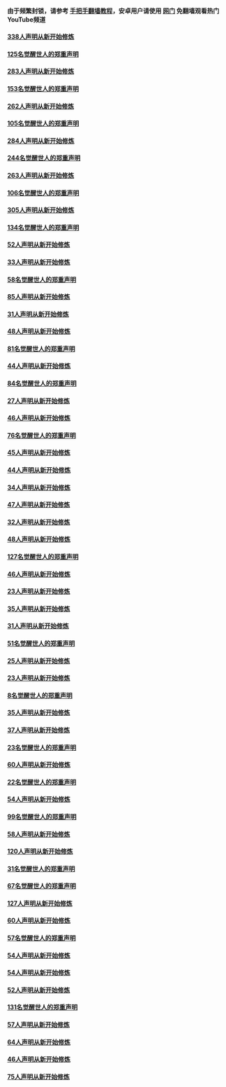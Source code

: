 #### 由于频繁封锁，请参考 [手把手翻墙教程](https://github.com/gfw-breaker/guides/wiki/)，安卓用户请使用 [网门](https://github.com/gfw-breaker/nogfw/blob/master/dl.md?t=04260600) 免翻墙观看热门YouTube频道 

#### [338人声明从新开始修炼](../pages/91/423540.md?t=04260600) 

#### [125名觉醒世人的郑重声明](../pages/91/423539.md?t=04260600) 

#### [283人声明从新开始修炼](../pages/91/423296.md?t=04260600) 

#### [153名觉醒世人的郑重声明](../pages/91/423295.md?t=04260600) 

#### [262人声明从新开始修炼](../pages/91/423004.md?t=04260600) 

#### [105名觉醒世人的郑重声明](../pages/91/423003.md?t=04260600) 

#### [284人声明从新开始修炼](../pages/91/422707.md?t=04260600) 

#### [244名觉醒世人的郑重声明](../pages/91/422706.md?t=04260600) 

#### [263人声明从新开始修炼](../pages/91/422553.md?t=04260600) 

#### [106名觉醒世人的郑重声明](../pages/91/422552.md?t=04260600) 

#### [305人声明从新开始修炼](../pages/91/422153.md?t=04260600) 

#### [134名觉醒世人的郑重声明](../pages/91/422152.md?t=04260600) 

#### [52人声明从新开始修炼](../pages/91/421846.md?t=04260600) 

#### [33人声明从新开始修炼](../pages/91/421804.md?t=04260600) 

#### [58名觉醒世人的郑重声明](../pages/91/421845.md?t=04260600) 

#### [85人声明从新开始修炼](../pages/91/421769.md?t=04260600) 

#### [31人声明从新开始修炼](../pages/91/421763.md?t=04260600) 

#### [48人声明从新开始修炼](../pages/91/421605.md?t=04260600) 

#### [81名觉醒世人的郑重声明](../pages/91/421656.md?t=04260600) 

#### [44人声明从新开始修炼](../pages/91/421544.md?t=04260600) 

#### [84名觉醒世人的郑重声明](../pages/91/421543.md?t=04260600) 

#### [27人声明从新开始修炼](../pages/91/421465.md?t=04260600) 

#### [46人声明从新开始修炼](../pages/91/421454.md?t=04260600) 

#### [76名觉醒世人的郑重声明](../pages/91/421453.md?t=04260600) 

#### [45人声明从新开始修炼](../pages/91/421452.md?t=04260600) 

#### [44人声明从新开始修炼](../pages/91/421422.md?t=04260600) 

#### [34人声明从新开始修炼](../pages/91/421322.md?t=04260600) 

#### [47人声明从新开始修炼](../pages/91/421264.md?t=04260600) 

#### [32人声明从新开始修炼](../pages/91/421225.md?t=04260600) 

#### [48人声明从新开始修炼](../pages/91/421202.md?t=04260600) 

#### [127名觉醒世人的郑重声明](../pages/91/421224.md?t=04260600) 

#### [46人声明从新开始修炼](../pages/91/421203.md?t=04260600) 

#### [23人声明从新开始修炼](../pages/91/421138.md?t=04260600) 

#### [35人声明从新开始修炼](../pages/91/421122.md?t=04260600) 

#### [31人声明从新开始修炼](../pages/91/421081.md?t=04260600) 

#### [51名觉醒世人的郑重声明](../pages/91/421080.md?t=04260600) 

#### [25人声明从新开始修炼](../pages/91/421020.md?t=04260600) 

#### [23人声明从新开始修炼](../pages/91/420884.md?t=04260600) 

#### [8名觉醒世人的郑重声明](../pages/91/420883.md?t=04260600) 

#### [35人声明从新开始修炼](../pages/91/420809.md?t=04260600) 

#### [37人声明从新开始修炼](../pages/91/420766.md?t=04260600) 

#### [23名觉醒世人的郑重声明](../pages/91/420765.md?t=04260600) 

#### [60人声明从新开始修炼](../pages/91/420727.md?t=04260600) 

#### [22名觉醒世人的郑重声明](../pages/91/420726.md?t=04260600) 

#### [54人声明从新开始修炼](../pages/91/420529.md?t=04260600) 

#### [99名觉醒世人的郑重声明](../pages/91/420528.md?t=04260600) 

#### [58人声明从新开始修炼](../pages/91/420198.md?t=04260600) 

#### [120人声明从新开始修炼](../pages/91/420141.md?t=04260600) 

#### [31名觉醒世人的郑重声明](../pages/91/420197.md?t=04260600) 

#### [67名觉醒世人的郑重声明](../pages/91/420140.md?t=04260600) 

#### [127人声明从新开始修炼](../pages/91/420082.md?t=04260600) 

#### [60人声明从新开始修炼](../pages/91/420081.md?t=04260600) 

#### [57名觉醒世人的郑重声明](../pages/91/420080.md?t=04260600) 

#### [54人声明从新开始修炼](../pages/91/419533.md?t=04260600) 

#### [54人声明从新开始修炼](../pages/91/419532.md?t=04260600) 

#### [52人声明从新开始修炼](../pages/91/419531.md?t=04260600) 

#### [131名觉醒世人的郑重声明](../pages/91/419530.md?t=04260600) 

#### [57人声明从新开始修炼](../pages/91/419430.md?t=04260600) 

#### [64人声明从新开始修炼](../pages/91/419429.md?t=04260600) 

#### [46人声明从新开始修炼](../pages/91/419428.md?t=04260600) 

#### [75人声明从新开始修炼](../pages/91/419427.md?t=04260600) 

